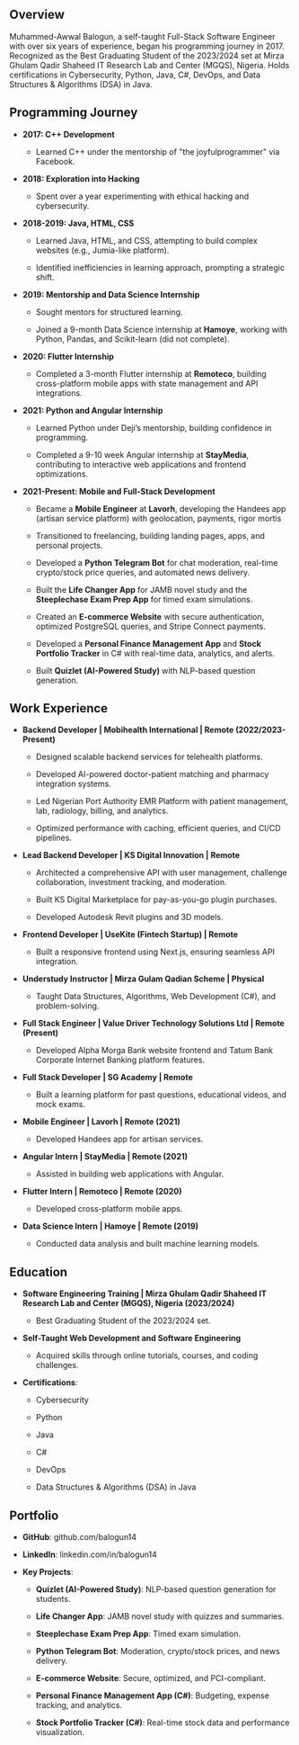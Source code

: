 ## Overview

Muhammed-Awwal Balogun, a self-taught Full-Stack Software Engineer with over six years of experience, began his programming journey in 2017. Recognized as the Best Graduating Student of the 2023/2024 set at Mirza Ghulam Qadir Shaheed IT Research Lab and Center (MGQS), Nigeria. Holds certifications in Cybersecurity, Python, Java, C#, DevOps, and Data Structures & Algorithms (DSA) in Java.

## Programming Journey

- **2017: C++ Development**
    
    - Learned C++ under the mentorship of "the joyfulprogrammer" via Facebook.
        
- **2018: Exploration into Hacking**
    
    - Spent over a year experimenting with ethical hacking and cybersecurity.
        
- **2018-2019: Java, HTML, CSS**
    
    - Learned Java, HTML, and CSS, attempting to build complex websites (e.g., Jumia-like platform).
        
    - Identified inefficiencies in learning approach, prompting a strategic shift.
        
- **2019: Mentorship and Data Science Internship**
    
    - Sought mentors for structured learning.
        
    - Joined a 9-month Data Science internship at **Hamoye**, working with Python, Pandas, and Scikit-learn (did not complete).
        
- **2020: Flutter Internship**
    
    - Completed a 3-month Flutter internship at **Remoteco**, building cross-platform mobile apps with state management and API integrations.
        
- **2021: Python and Angular Internship**
    
    - Learned Python under Deji’s mentorship, building confidence in programming.
        
    - Completed a 9-10 week Angular internship at **StayMedia**, contributing to interactive web applications and frontend optimizations.
        
- **2021-Present: Mobile and Full-Stack Development**
    
    - Became a **Mobile Engineer** at **Lavorh**, developing the Handees app (artisan service platform) with geolocation, payments, rigor mortis
        
    - Transitioned to freelancing, building landing pages, apps, and personal projects.
        
    - Developed a **Python Telegram Bot** for chat moderation, real-time crypto/stock price queries, and automated news delivery.
        
    - Built the **Life Changer App** for JAMB novel study and the **Steeplechase Exam Prep App** for timed exam simulations.
        
    - Created an **E-commerce Website** with secure authentication, optimized PostgreSQL queries, and Stripe Connect payments.
        
    - Developed a **Personal Finance Management App** and **Stock Portfolio Tracker** in C# with real-time data, analytics, and alerts.
        
    - Built **Quizlet (AI-Powered Study)** with NLP-based question generation.
        

## Work Experience

- **Backend Developer | Mobihealth International | Remote (2022/2023-Present)**
    
    - Designed scalable backend services for telehealth platforms.
        
    - Developed AI-powered doctor-patient matching and pharmacy integration systems.
        
    - Led Nigerian Port Authority EMR Platform with patient management, lab, radiology, billing, and analytics.
        
    - Optimized performance with caching, efficient queries, and CI/CD pipelines.
        
- **Lead Backend Developer | KS Digital Innovation | Remote**
    
    - Architected a comprehensive API with user management, challenge collaboration, investment tracking, and moderation.
        
    - Built KS Digital Marketplace for pay-as-you-go plugin purchases.
        
    - Developed Autodesk Revit plugins and 3D models.
        
- **Frontend Developer | UseKite (Fintech Startup) | Remote**
    
    - Built a responsive frontend using Next.js, ensuring seamless API integration.
        
- **Understudy Instructor | Mirza Gulam Qadian Scheme | Physical**
    
    - Taught Data Structures, Algorithms, Web Development (C#), and problem-solving.
        
- **Full Stack Engineer | Value Driver Technology Solutions Ltd | Remote (Present)**
    
    - Developed Alpha Morga Bank website frontend and Tatum Bank Corporate Internet Banking platform features.
        
- **Full Stack Developer | SG Academy | Remote**
    
    - Built a learning platform for past questions, educational videos, and mock exams.
        
- **Mobile Engineer | Lavorh | Remote (2021)**
    
    - Developed Handees app for artisan services.
        
- **Angular Intern | StayMedia | Remote (2021)**
    
    - Assisted in building web applications with Angular.
        
- **Flutter Intern | Remoteco | Remote (2020)**
    
    - Developed cross-platform mobile apps.
        
- **Data Science Intern | Hamoye | Remote (2019)**
    
    - Conducted data analysis and built machine learning models.
        

## Education

- **Software Engineering Training | Mirza Ghulam Qadir Shaheed IT Research Lab and Center (MGQS), Nigeria (2023/2024)**
    
    - Best Graduating Student of the 2023/2024 set.
        
- **Self-Taught Web Development and Software Engineering**
    
    - Acquired skills through online tutorials, courses, and coding challenges.
        
- **Certifications**:
    
    - Cybersecurity
        
    - Python
        
    - Java
        
    - C#
        
    - DevOps
        
    - Data Structures & Algorithms (DSA) in Java
        

## Portfolio

- **GitHub**: github.com/balogun14
    
- **LinkedIn**: linkedin.com/in/balogun14
    
- **Key Projects**:
    
    - **Quizlet (AI-Powered Study)**: NLP-based question generation for students.
        
    - **Life Changer App**: JAMB novel study with quizzes and summaries.
        
    - **Steeplechase Exam Prep App**: Timed exam simulation.
        
    - **Python Telegram Bot**: Moderation, crypto/stock prices, and news delivery.
        
    - **E-commerce Website**: Secure, optimized, and PCI-compliant.
        
    - **Personal Finance Management App (C#)**: Budgeting, expense tracking, and analytics.
        
    - **Stock Portfolio Tracker (C#)**: Real-time stock data and performance visualization.